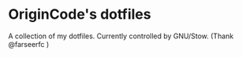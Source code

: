 # OriginCode's dotfiles

A collection of my dotfiles. Currently controlled by GNU/Stow. (Thank @farseerfc )
